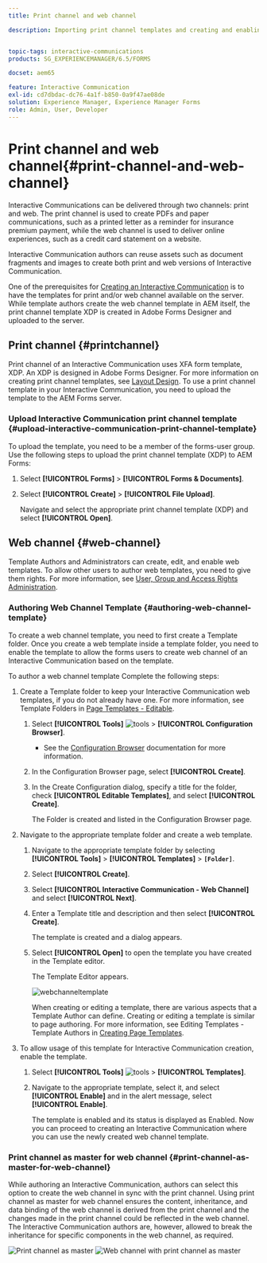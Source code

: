 ```yaml
---
title: Print channel and web channel

description: Importing print channel templates and creating and enabling web channel templates


topic-tags: interactive-communications
products: SG_EXPERIENCEMANAGER/6.5/FORMS

docset: aem65

feature: Interactive Communication
exl-id: cd7dbdac-dc76-4a1f-b850-0a9f47ae08de
solution: Experience Manager, Experience Manager Forms
role: Admin, User, Developer
---
```

# Print channel and web channel{#print-channel-and-web-channel}

Interactive Communications can be delivered through two channels: print and web. The print channel is used to create PDFs and paper communications, such as a printed letter as a reminder for insurance premium payment, while the web channel is used to deliver online experiences, such as a credit card statement on a website.

Interactive Communication authors can reuse assets such as document fragments and images to create both print and web versions of Interactive Communication.

One of the prerequisites for [Creating an Interactive Communication](../../forms/using/create-interactive-communication.md) is to have the templates for print and/or web channel available on the server. While template authors create the web channel template in AEM itself, the print channel template XDP is created in Adobe Forms Designer and uploaded to the server.

## Print channel {#printchannel}

Print channel of an Interactive Communication uses XFA form template, XDP. An XDP is designed in Adobe Forms Designer. For more information on creating print channel templates, see [Layout Design](../../forms/using/layout-design-details.md). To use a print channel template in your Interactive Communication, you need to upload the template to the AEM Forms server.

### Upload Interactive Communication print channel template {#upload-interactive-communication-print-channel-template}

To upload the template, you need to be a member of the forms-user group. Use the following steps to upload the print channel template (XDP) to AEM Forms:

1. Select **[!UICONTROL Forms]** > **[!UICONTROL Forms & Documents]**.

1. Select **[!UICONTROL Create]** > **[!UICONTROL File Upload]**.

   Navigate and select the appropriate print channel template (XDP) and select **[!UICONTROL Open]**.

## Web channel {#web-channel}

Template Authors and Administrators can create, edit, and enable web templates. To allow other users to author web templates, you need to give them rights. For more information, see [User, Group and Access Rights Administration](/help/sites-administering/user-group-ac-admin.md).

### Authoring Web Channel Template {#authoring-web-channel-template}

To create a web channel template, you need to first create a Template folder. Once you create a web template inside a template folder, you need to enable the template to allow the forms users to create web channel of an Interactive Communication based on the template.

To author a web channel template Complete the following steps:

1. Create a Template folder to keep your Interactive Communication web templates, if you do not already have one. For more information, see Template Folders in [Page Templates - Editable](/help/sites-developing/page-templates-editable.md).

    1. Select **[!UICONTROL Tools]** ![tools](assets/tools.png) > **[!UICONTROL Configuration Browser]**.
       * See the [Configuration Browser](/help/sites-administering/configurations.md) documentation for more information.
    1. In the Configuration Browser page, select **[!UICONTROL Create]**.
    1. In the Create Configuration dialog, specify a title for the folder, check **[!UICONTROL Editable Templates]**, and select **[!UICONTROL Create]**.

       The Folder is created and listed in the Configuration Browser page.

1. Navigate to the appropriate template folder and create a web template.

    1. Navigate to the appropriate template folder by selecting **[!UICONTROL Tools]** > **[!UICONTROL Templates]** > **`[Folder]`**.
    1. Select **[!UICONTROL Create]**.
    1. Select **[!UICONTROL Interactive Communication - Web Channel]** and select **[!UICONTROL Next]**.
    1. Enter a Template title and description and then select **[!UICONTROL Create]**.

       The template is created and a dialog appears.

    1. Select **[!UICONTROL Open]** to open the template you have created in the Template editor.

       The Template Editor appears.

       ![webchanneltemplate](assets/webchanneltemplate.png)

       When creating or editing a template, there are various aspects that a Template Author can define. Creating or editing a template is similar to page authoring. For more information, see Editing Templates - Template Authors in [Creating Page Templates](/help/sites-authoring/templates.md).

1. To allow usage of this template for Interactive Communication creation, enable the template.

    1. Select **[!UICONTROL Tools]** ![tools](assets/tools.png) > **[!UICONTROL Templates]**.
    1. Navigate to the appropriate template, select it, and select **[!UICONTROL Enable]** and in the alert message, select **[!UICONTROL Enable]**.

       The template is enabled and its status is displayed as Enabled. Now you can proceed to creating an Interactive Communication where you can use the newly created web channel template.

### Print channel as master for web channel {#print-channel-as-master-for-web-channel}

While authoring an Interactive Communication, authors can select this option to create the web channel in sync with the print channel. Using print channel as master for web channel ensures the content, inheritance, and data binding of the web channel is derived from the print channel and the changes made in the print channel could be reflected in the web channel. The Interactive Communication authors are, however, allowed to break the inheritance for specific components in the web channel, as required.

![Print channel as master](assets/create_ic_print_master_new.png) ![Web channel with print channel as master](assets/create_ic_print_master_web_new.png)
